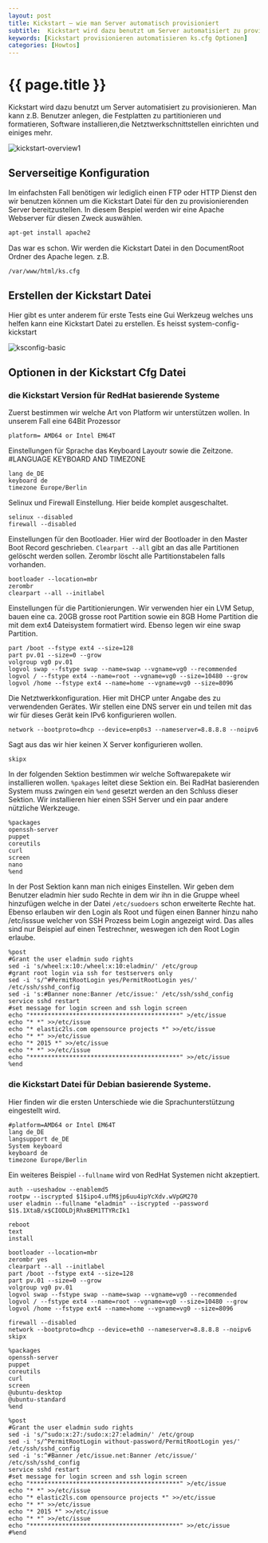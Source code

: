 ```yaml
---
layout: post
title: Kickstart – wie man Server automatisch provisioniert
subtitle:  Kickstart wird dazu benutzt um Server automatisiert zu provisionieren. Man kann z.B. Benutzer anlegen, die Festplatten zu partitionieren und formatieren, Software installieren,die Netztwerkschnittstellen einrichten und einiges mehr
keywords: [Kickstart provisionieren automatisieren ks.cfg Optionen]
categories: [Howtos]
---
```

# {{ page.title }}

Kickstart wird dazu benutzt um Server automatisiert zu provisionieren. Man kann z.B. Benutzer anlegen, die Festplatten zu partitionieren und formatieren, Software installieren,die Netztwerkschnittstellen einrichten und einiges mehr.

![kickstart-overview1](../../img/kickstart-overview1.webp)

## Serverseitige Konfiguration

Im einfachsten Fall benötigen wir lediglich einen FTP oder HTTP Dienst den wir benutzen können um die Kickstart Datei für den zu provisionierenden Server bereitzustellen. In diesem Bespiel werden wir eine Apache Webserver für diesen Zweck auswählen.

```bash
apt-get install apache2
```

Das war es schon. Wir werden die Kickstart Datei in den DocumentRoot Ordner des Apache legen. z.B.

`/var/www/html/ks.cfg`

## Erstellen der Kickstart Datei

Hier gibt es unter anderem für erste Tests eine Gui Werkzeug welches uns helfen kann eine Kickstart Datei zu erstellen. Es heisst system-config-kickstart

![ksconfig-basic](../../img/ksconfig-basic.webp)

## Optionen in der Kickstart Cfg Datei

### die Kickstart Version für RedHat basierende Systeme

Zuerst bestimmen wir welche Art von Platform wir unterstützen wollen. In unserem Fall eine 64Bit Prozessor

`platform= AMD64 or Intel EM64T`

Einstellungen für Sprache das Keyboard Layoutr sowie die Zeitzone. #LANGUAGE KEYBOARD AND TIMEZONE

```
lang de_DE
keyboard de
timezone Europe/Berlin
```

Selinux und Firewall Einstellung. Hier beide komplet ausgeschaltet.

```
selinux --disabled
firewall --disabled
```

Einstellungen für den Bootloader. Hier wird der Bootloader in den Master Boot Record geschrieben. `Clearpart --all` gibt an das alle Partitionen gelöscht werden sollen. Zerombr löscht alle Partitionstabelen falls vorhanden.

```
bootloader --location=mbr
zerombr
clearpart --all --initlabel
```

Einstellungen für die Partitionierungen. Wir verwenden hier ein LVM Setup, bauen eine ca. 20GB grosse root Partition sowie ein 8GB Home Partition die mit dem ext4 Dateisystem formatiert wird. Ebenso legen wir eine swap Partition.

```
part /boot --fstype ext4 --size=128
part pv.01 --size=0 --grow
volgroup vg0 pv.01
logvol swap --fstype swap --name=swap --vgname=vg0 --recommended
logvol / --fstype ext4 --name=root --vgname=vg0 --size=10480 --grow
logvol /home --fstype ext4 --name=home --vgname=vg0 --size=8096
```

Die Netztwerkkonfiguration. Hier mit DHCP unter Angabe des zu verwendenden Gerätes. Wir stellen eine DNS server ein und teilen mit das wir für dieses Gerät kein IPv6 konfigurieren wollen.

`network --bootproto=dhcp --device=enp0s3 --nameserver=8.8.8.8 --noipv6`

Sagt aus das wir hier keinen X Server konfigurieren wollen.

`skipx`

In der folgenden Sektion bestimmen wir welche Softwarepakete wir installieren wollen. `%pakages` leitet diese Sektion ein. Bei RadHat basierenden System muss zwingen ein `%end` gesetzt werden an den Schluss dieser Sektion. Wir installieren hier einen SSH Server und ein paar andere nützliche Werkzeuge.

```
%packages
openssh-server
puppet
coreutils
curl
screen
nano
%end
```

In der Post Sektion kann man nich einiges Einstellen. Wir geben dem Benutzer eladmin hier sudo Rechte in dem wir ihn in die Gruppe wheel hinzufügen welche in der Datei `/etc/suodoers` schon erweiterte Rechte hat. Ebenso erlauben wir den Login als Root und fügen einen Banner hinzu naho /etc/isssue welcher von SSH Prozess beim Login angezeigt wird. Das alles sind nur Beispiel auf einen Testrechner, weswegen ich den Root Login erlaube.

```
%post
#Grant the user eladmin sudo rights
sed -i 's/wheel:x:10:/wheel:x:10:eladmin/' /etc/group
#grant root login via ssh for testservers only
sed -i 's/^#PermitRootLogin yes/PermitRootLogin yes/' /etc/ssh/sshd_config
sed -i 's:#Banner none:Banner /etc/issue:' /etc/ssh/sshd_config
service sshd restart
#set message for login screen and ssh login screen
echo "******************************************" >/etc/issue
echo "* *" >>/etc/issue
echo "* elastic2ls.com opensource projects *" >>/etc/issue
echo "* *" >>/etc/issue
echo "* 2015 *" >>/etc/issue
echo "* *" >>/etc/issue
echo "******************************************" >>/etc/issue
%end
```

### die Kickstart Datei für Debian basierende Systeme.

Hier finden wir die ersten Unterschiede wie die Sprachunterstützung eingestellt wird.

```
#platform=AMD64 or Intel EM64T
lang de_DE
langsupport de_DE
System keyboard
keyboard de
timezone Europe/Berlin
```

Ein weiteres Beispiel `--fullname` wird von RedHat Systemen nicht akzeptiert.

```
auth --useshadow --enablemd5
rootpw --iscrypted $1$ipo4.ufM$jp6uu4ipYcXdv.wVpGM270
user eladmin --fullname "eladmin" --iscrypted --password $1$.1XtaB/x$CIODLDjRhxBEM1TTYRcIk1
```

```
reboot
text
install
```

```
bootloader --location=mbr
zerombr yes
clearpart --all --initlabel
part /boot --fstype ext4 --size=128
part pv.01 --size=0 --grow
volgroup vg0 pv.01
logvol swap --fstype swap --name=swap --vgname=vg0 --recommended
logvol / --fstype ext4 --name=root --vgname=vg0 --size=10480 --grow
logvol /home --fstype ext4 --name=home --vgname=vg0 --size=8096
```

```
firewall --disabled
network --bootproto=dhcp --device=eth0 --nameserver=8.8.8.8 --noipv6
skipx
```

```
%packages
openssh-server
puppet
coreutils
curl
screen
@ubuntu-desktop
@ubuntu-standard
%end
```

```
%post
#Grant the user eladmin sudo rights
sed -i 's/^sudo:x:27:/sudo:x:27:eladmin/' /etc/group
sed -i 's/^PermitRootLogin without-password/PermitRootLogin yes/' /etc/ssh/sshd_config
sed -i 's:^#Banner /etc/issue.net:Banner /etc/issue/' /etc/ssh/sshd_config
service sshd restart
#set message for login screen and ssh login screen
echo "******************************************" >/etc/issue
echo "* *" >>/etc/issue
echo "* elastic2ls.com opensource projects *" >>/etc/issue
echo "* *" >>/etc/issue
echo "* 2015 *" >>/etc/issue
echo "* *" >>/etc/issue
echo "******************************************" >>/etc/issue
#%end
```
